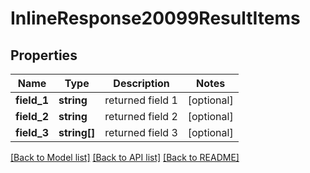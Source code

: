 # InlineResponse20099ResultItems

## Properties
Name | Type | Description | Notes
------------ | ------------- | ------------- | -------------
**field_1** | **string** | returned field 1 | [optional] 
**field_2** | **string** | returned field 2 | [optional] 
**field_3** | **string[]** | returned field 3 | [optional] 

[[Back to Model list]](../../README.md#documentation-for-models) [[Back to API list]](../../README.md#documentation-for-api-endpoints) [[Back to README]](../../README.md)

